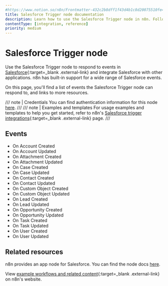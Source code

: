```yaml
---
#https://www.notion.so/n8n/Frontmatter-432c2b8dff1f43d4b1c8d20075510fe4
title: Salesforce Trigger node documentation
description: Learn how to use the Salesforce Trigger node in n8n. Follow technical documentation to integrate Salesforce Trigger node into your workflows.
contentType: [integration, reference]
priority: medium
---
```


# Salesforce Trigger node

Use the Salesforce Trigger node to respond to events in [Salesforce](https://login.salesforce.com/){:target=_blank .external-link} and integrate Salesforce with other applications. n8n has built-in support for a wide range of Salesforce events.

On this page, you'll find a list of events the Salesforce Trigger node can respond to, and links to more resources.

///  note  | Credentials
You can find authentication information for this node [here](/integrations/builtin/credentials/salesforce/).
///
///  note  | Examples and templates
For usage examples and templates to help you get started, refer to n8n's [Salesforce trigger integrations](https://n8n.io/integrations/salesforce-trigger/){:target=_blank .external-link} page.
///

## Events

* On Account Created
* On Account Updated
* On Attachment Created
* On Attachment Updated
* On Case Created
* On Case Updated
* On Contact Created
* On Contact Updated
* On Custom Object Created
* On Custom Object Updated
* On Lead Created
* On Lead Updated
* On Opportunity Created
* On Opportunity Updated
* On Task Created
* On Task Updated
* On User Created
* On User Updated

## Related resources

n8n provides an app node for Salesforce. You can find the node docs [here](/integrations/builtin/app-nodes/n8n-nodes-base.salesforce/).

View [example workflows and related content](https://n8n.io/integrations/salesforce-trigger/){:target=_blank .external-link} on n8n's website.

